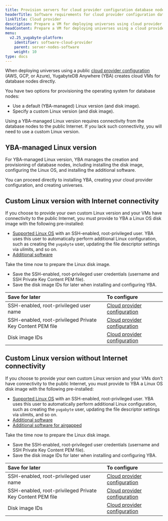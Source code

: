 ```yaml
---
title: Provision servers for cloud provider configuration database nodes
headerTitle: Software requirements for cloud provider configuration database nodes
linkTitle: Cloud provider
description: Prepare a VM for deploying universes using cloud provider configurations.
headContent: Prepare a VM for deploying universes using a cloud provider configuration
menu:
  v2.25_yugabyte-platform:
    identifier: software-cloud-provider
    parent: server-nodes-software
    weight: 10
type: docs
---
```


When deploying universes using a public [cloud provider configuration](../../../yba-overview/#provider-configurations) (AWS, GCP, or Azure), YugabyteDB Anywhere (YBA) creates cloud VMs for database nodes directly.

You have two options for provisioning the operating system for database nodes:

- Use a default (YBA-managed) Linux version (and disk image).
- Specify a custom Linux version (and disk image).

Using a YBA-managed Linux version requires connectivity from the database nodes to the public Internet. If you lack such connectivity, you will need to use a custom Linux version.

## YBA-managed Linux version

For YBA-managed Linux version, YBA manages the creation and provisioning of database nodes, including installing the disk image, configuring the Linux OS, and installing the additional software.

You can proceed directly to installing YBA, creating your cloud provider configuration, and creating universes.

## Custom Linux version with Internet connectivity

If you choose to provide your own custom Linux version and your VMs have connectivity to the public Internet, you must provide to YBA a Linux OS disk image with the following pre-installed:

- [Supported Linux OS](../#linux-os) with an SSH-enabled, root-privileged user. YBA uses this user to automatically perform additional Linux configuration, such as creating the `yugabyte` user, updating the file descriptor settings via ulimits, and so on.
- [Additional software](../#additional-software)

Take the time now to prepare the Linux disk image.

- Save the SSH-enabled, root-privileged user credentials (username and SSH Private Key Content PEM file).
- Save the disk image IDs for later when installing and configuring YBA.

| Save for later | To configure |
| :--- | :--- |
| SSH-enabled, root-privileged user name | [Cloud provider configuration](../../../configure-yugabyte-platform/aws/) |
| SSH-enabled, root-privileged Private Key Content PEM file | [Cloud provider configuration](../../../configure-yugabyte-platform/aws/) |
| Disk image IDs | [Cloud provider configuration](../../../configure-yugabyte-platform/aws/) |

## Custom Linux version without Internet connectivity

If you choose to provide your own custom Linux version and your VMs don't have connectivity to the public Internet, you must provide to YBA a Linux OS disk image with the following pre-installed:

- [Supported Linux OS](../#linux-os) with an SSH-enabled, root-privileged user. YBA uses this user to automatically perform additional Linux configuration, such as creating the `yugabyte` user, updating the file descriptor settings via ulimits, and so on.
- [Additional software](../#additional-software)
- [Additional software for airgapped](../#additional-software-for-airgapped-deployment)

Take the time now to prepare the Linux disk image.

- Save the SSH-enabled, root-privileged user credentials (username and SSH Private Key Content PEM file).
- Save the disk image IDs for later when installing and configuring YBA.

| Save for later | To configure |
| :--- | :--- |
| SSH-enabled, root-privileged user name | [Cloud provider configuration](../../../configure-yugabyte-platform/aws/) |
| SSH-enabled, root-privileged Private Key Content PEM file | [Cloud provider configuration](../../../configure-yugabyte-platform/aws/) |
| Disk image IDs | [Cloud provider configuration](../../../configure-yugabyte-platform/aws/) |
